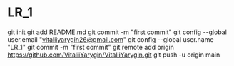 # LR_1
git init
git add README.md
git commit -m "first commit"
git config --global user.email "vitaliiyarygin26@gmail.com"
git config --global user.name "LR_1"
git commit -m "first commit"
git remote add origin https://github.com/VitaliiYarygin/VitaliiYarygin.git
git push -u origin main
